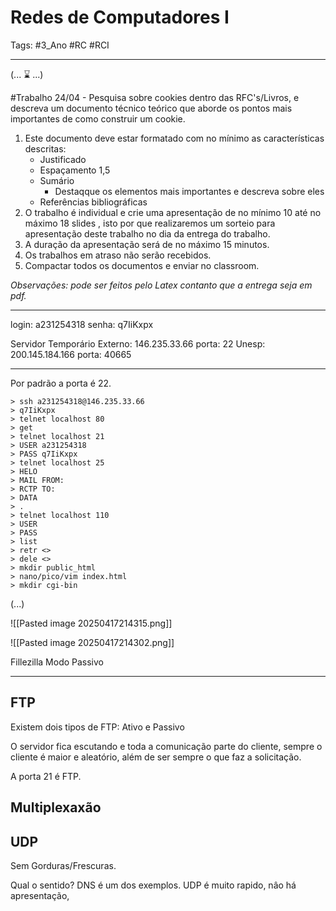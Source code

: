 # Redes de Computadores I

Tags: #3_Ano #RC #RCI 

---

(... ⌛ ...)

#Trabalho 24/04 - Pesquisa sobre cookies dentro das RFC's/Livros, e descreva um documento técnico teórico que aborde os pontos mais importantes de como construir um cookie.

1. Este documento deve estar formatado com no mínimo as características descritas:
	- Justificado
	- Espaçamento 1,5
	- Sumário
		- Destaqque os elementos mais importantes e descreva sobre eles
	- Referências bibliográficas
2. O trabalho é individual e crie uma apresentação de no mínimo 10 até no máximo 18 slides , isto por que realizaremos um sorteio para apresentação deste trabalho no dia da entrega do trabalho.
3. A duração da apresentação será de no máximo 15 minutos.
4. Os trabalhos em atraso não serão recebidos.
5. Compactar todos os documentos e enviar no classroom.

*Observações: pode ser feitos pelo Latex contanto que a entrega seja em pdf.*

---

login: a231254318
senha: q7IiKxpx

Servidor Temporário Externo: 146.235.33.66 porta: 22
Unesp: 200.145.184.166 porta: 40665

---

Por padrão a porta é 22.

```
> ssh a231254318@146.235.33.66
> q7IiKxpx
> telnet localhost 80
> get
> telnet localhost 21
> USER a231254318
> PASS q7IiKxpx
> telnet localhost 25
> HELO
> MAIL FROM:
> RCTP TO:
> DATA
> .
> telnet localhost 110
> USER
> PASS
> list
> retr <>
> dele <>
> mkdir public_html
> nano/pico/vim index.html
> mkdir cgi-bin
```

(...)

![[Pasted image 20250417214315.png]]

![[Pasted image 20250417214302.png]]

Fillezilla
Modo Passivo

---
## FTP

Existem dois tipos de FTP: Ativo e Passivo

O servidor fica escutando e toda a comunicação parte do cliente, sempre o cliente é maior e aleatório, além de ser sempre o que faz a solicitação.

A porta 21 é FTP.

## Multiplexaxão

## UDP

Sem Gorduras/Frescuras.

Qual o sentido? DNS é um dos exemplos. UDP é muito rapido, nâo há apresentação, 
